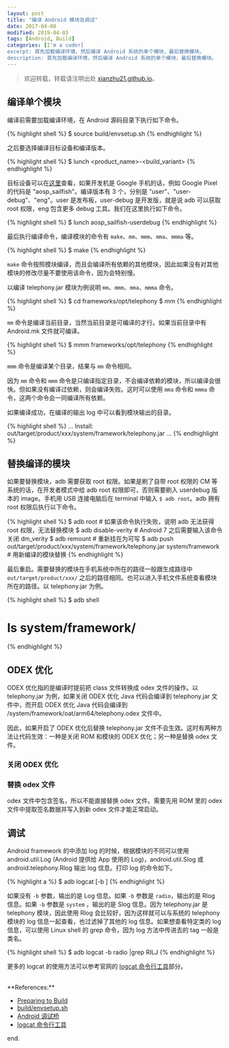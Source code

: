 ```yaml
---
layout: post
title: "编译 Android 模块及调试"
date: 2017-04-08
modified: 2019-04-03
tags: [Android, Build]
categories: [I'm a coder]
excerpt: 首先加载编译环境，然后编译 Android 系统的单个模块，最后替换模块。
description: 首先加载编译环境，然后编译 Android 系统的单个模块，最后替换模块。
---
```


> 欢迎转载，转载请注明出处 [xianzhu21.github.io](xianzhu21.github.io)。

## 编译单个模块

编译前需要加载编译环境，在 Android 源码目录下执行如下命令。
<!-- more -->

{% highlight shell %}
$ source build/envsetup.sh
{% endhighlight %}

之后要选择编译目标设备和编译版本。

{% highlight shell %}
$ lunch <product_name>-<build_variant>
{% endhighlight %}

目标设备可以在[这里](https://source.android.com/setup/build/running#selecting-device-build)查看，如果开发机是 Google 手机的话，例如 Google Pixel 的代码是 "aosp_sailfish"。编译版本有 3 个，分别是 "user"、"user-debug"、"eng"。user 是发布板，user-debug 是开发版，就是说 adb 可以获取 root 权限，eng 包含更多 debug 工具。我们在这里执行如下命令。

{% highlight shell %}
$ lunch aosp_sailfish-userdebug
{% endhighlight %}

最后执行编译命令，编译模块的命令有 ```make```、```mm```、```mmm```、```mma```、```mmma``` 等。

{% highlight shell %}
$ make <module-name>
{% endhighlight %}

```make``` 命令按照模块编译，而且会编译所有依赖的其他模块，因此如果没有对其他模块的修改尽量不要使用该命令，因为会特别慢。

以编译 telephony.jar 模块为例说明 ```mm```、```mmm```、```mma```、```mmma``` 命令。

{% highlight shell %}
$ cd frameworks/opt/telephony
$ mm
{% endhighlight %}

```mm``` 命令是编译当前目录，当然当前目录是可编译的才行。如果当前目录中有 Android.mk 文件就可编译。

{% highlight shell %}
$ mmm frameworks/opt/telephony
{% endhighlight %}

```mmm``` 命令是编译某个目录，结果与 ```mm``` 命令相同。

因为 ```mm``` 命令和 ```mmm``` 命令是只编译指定目录，不会编译依赖的模块，所以编译会很快。但如果没有编译过依赖，则会编译失败。这时可以使用 ```mma``` 命令和 ```mmma``` 命令，这两个命令会一同编译所有依赖。

如果编译成功，在编译的输出 log 中可以看到模块输出的目录。

{% highlight shell %}
...
Install: out/target/product/xxx/system/framework/telephony.jar
...
{% endhighlight %}

## 替换编译的模块

如果要替换模块，adb 需要获取 root 权限。如果是刷了自带 root 权限的 CM 等系统的话，在开发者模式中给 adb root 权限即可，否则需要刷入 userdebug 版本的 image。手机用 USB 连接电脑后在 terminal 中输入 ```$ adb root```。adb 拥有 root 权限后执行以下命令。

{% highlight shell %}
$ adb root # 如果该命令执行失败，说明 adb 无法获得 root 权限，无法替换模块
$ adb disable-verity # Android 7 之后需要输入该命令关闭 dm_verity
$ adb remount  # 重新挂在为可写
$ adb push out/target/product/xxx/system/framework/telephony.jar system/framework  # 用新编译的模块替换
{% endhighlight %}

最后重启。需要替换的模块在手机系统中所在的路径一般跟生成路径中 ```out/target/product/xxx/``` 之后的路径相同。也可以进入手机文件系统查看模块所在的路径。以 telephony.jar 为例。

{% highlight shell %}
$ adb shell
# ls system/framework/
{% endhighlight %}

## ODEX 优化

ODEX 优化指的是编译时提前把 class 文件转换成 odex 文件的操作。以 telephony.jar 为例，如果关闭 ODEX 优化 Java 代码会编译到 telephony.jar 文件中，而开启 ODEX 优化 Java 代码会编译到 /system/framework/oat/arm64/telephony.odex 文件中。

因此，如果开启了 ODEX 优化后替换 telephony.jar 文件不会生效。这时有两种方法让代码生效：一种是关闭 ROM 和模块的 ODEX 优化；另一种是替换 odex 文件。

### 关闭 ODEX 优化

### 替换 odex 文件

odex 文件中包含签名，所以不能直接替换 odex 文件。需要先用 ROM 里的 odex 文件中提取签名数据并写入到新 odex 文件才能正常启动。

## 调试

Android framework 的中添加 log 的时候，根据模块的不同可以使用 android.util.Log (Android 提供给 App 使用的 Log)，android.util.Slog 或 android.telephony.Rlog 输出 log 信息。打印 log 的命令如下。

{% highlight a %}
$ adb logcat [-b <buffer>]
{% endhighlight %}

如果没有 ```-b``` 参数，输出的是 Log 信息。如果 ```-b``` 参数是 ```radio```，输出的是 Rlog 信息。如果 ```-b``` 参数是 ```system``` ，输出的是 Slog 信息。因为 telephony.jar 是 telephony 模块，因此使用 Rlog 会比较好，因为这样就可以与系统的 telephony 模块的 log 信息一起查看，也过滤掉了其他的 log 信息。如果想查看特定类的 log 信息，可以使用 Linux shell 的 grep 命令，因为 log 方法中传进去的 tag 一般是类名。

{% highlight shell %}
$ adb logcat -b radio |grep RILJ
{% endhighlight %}

更多的 logcat 的使用方法可以参考官网的 [logcat 命令行工具](https://developer.android.google.cn/studio/command-line/logcat.html)部分。

<br>
**References:**

- [Preparing to Build](https://source.android.com/source/building)
- [build/envsetup.sh](https://android.googlesource.com/platform/build/+/master/envsetup.sh)
- [Android 调试桥](https://developer.android.google.cn/studio/command-line/adb.html)
- [logcat 命令行工具](https://developer.android.google.cn/studio/command-line/logcat.html)


end.